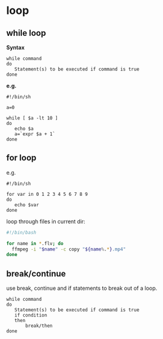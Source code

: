 loop
========================
while loop
---
**Syntax**

```
while command
do
   Statement(s) to be executed if command is true
done
```
**e.g.**
```
#!/bin/sh

a=0

while [ $a -lt 10 ]
do
   echo $a
   a=`expr $a + 1`
done
```

for loop
---
e.g.
```
#!/bin/sh

for var in 0 1 2 3 4 5 6 7 8 9
do
   echo $var
done
```

loop through files in current dir:
```sh
#!/bin/bash

for name in *.flv; do
  ffmpeg -i "$name" -c copy "${name%.*}.mp4" 
done
```

break/continue
---
use break, continue and if statements to break out of a loop.
```
while command
do
   Statement(s) to be executed if command is true
   if condition
   then
       break/then
done
```
